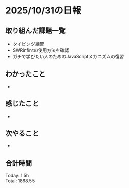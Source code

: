 # 2025/10/31の日報
## 取り組んだ課題一覧
* タイピング練習
* SWRinfintの使用方法を確認
* ガチで学びたい人のためのJavaScriptメカニズムの復習
## わかったこと 
* 
## 感じたこと
* 
## 次やること
* 
##  合計時間 
Today: 1.5h<br>
Total: 1868.55
